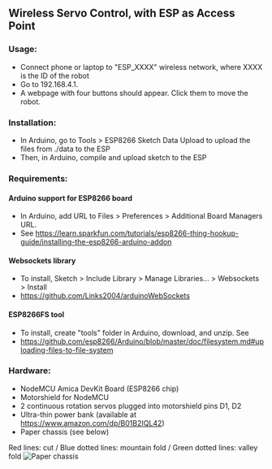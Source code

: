 ## Wireless Servo Control, with ESP as Access Point

### Usage: 
- Connect phone or laptop to "ESP_XXXX" wireless network, where XXXX is the ID of the robot
- Go to 192.168.4.1. 
- A webpage with four buttons should appear. Click them to move the robot.

### Installation: 
- In Arduino, go to Tools > ESP8266 Sketch Data Upload to upload the files from ./data to the ESP
- Then, in Arduino, compile and upload sketch to the ESP

### Requirements:
#### Arduino support for ESP8266 board
- In Arduino, add URL to Files > Preferences > Additional Board Managers URL.
- See https://learn.sparkfun.com/tutorials/esp8266-thing-hookup-guide/installing-the-esp8266-arduino-addon

#### Websockets library
- To install, Sketch > Include Library > Manage Libraries... > Websockets > Install
- https://github.com/Links2004/arduinoWebSockets

#### ESP8266FS tool
- To install, create "tools" folder in Arduino, download, and unzip. See 
- https://github.com/esp8266/Arduino/blob/master/doc/filesystem.md#uploading-files-to-file-system

### Hardware: 
- NodeMCU Amica DevKit Board (ESP8266 chip)
- Motorshield for NodeMCU 
- 2 continuous rotation servos plugged into motorshield pins D1, D2
- Ultra-thin power bank (available at https://www.amazon.com/dp/B01B2IQL42)
- Paper chassis (see below)

Red lines: cut / 
Blue dotted lines: mountain fold / 
Green dotted lines: valley fold
![Paper chassis](/paperbot.svg "Paper chassis")

